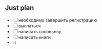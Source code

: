 ## Just plan
- [ ] необходимо завершить регистрацию 
- [ ] выспаться 
- [ ] написать соловьеву 
- [ ] написать книги 
- [ ]
